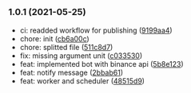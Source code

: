 ## <small>1.0.1 (2021-05-25)</small>

* ci: readded workflow for publishing ([9199aa4](https://github.com/simonecorsi/crypto-alert/commit/9199aa4))
* chore: init ([cb6a00c](https://github.com/simonecorsi/crypto-alert/commit/cb6a00c))
* chore: splitted file ([511c8d7](https://github.com/simonecorsi/crypto-alert/commit/511c8d7))
* fix: missing argument unit ([c033530](https://github.com/simonecorsi/crypto-alert/commit/c033530))
* feat: implemented bot with binance api ([5b8e123](https://github.com/simonecorsi/crypto-alert/commit/5b8e123))
* feat: notify message ([2bbab61](https://github.com/simonecorsi/crypto-alert/commit/2bbab61))
* feat: worker and scheduler ([48515d9](https://github.com/simonecorsi/crypto-alert/commit/48515d9))



